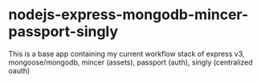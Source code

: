 nodejs-express-mongodb-mincer-passport-singly
=============================================

This is a base app containing my current workflow stack of express v3, mongoose/mongodb, mincer (assets), passport (auth), singly (centralized oauth)